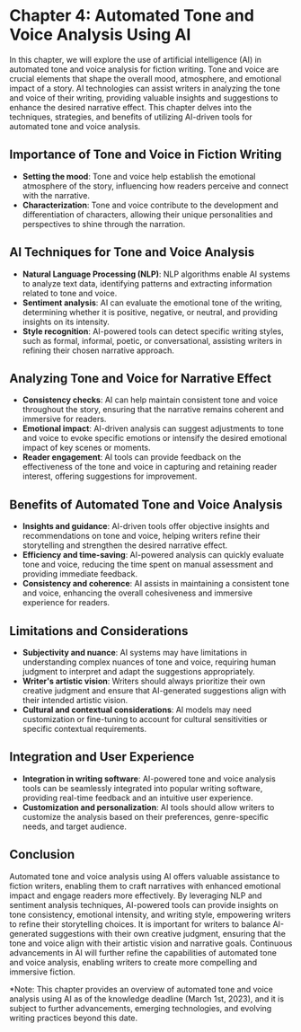 Chapter 4: Automated Tone and Voice Analysis Using AI
=====================================================

In this chapter, we will explore the use of artificial intelligence (AI) in automated tone and voice analysis for fiction writing. Tone and voice are crucial elements that shape the overall mood, atmosphere, and emotional impact of a story. AI technologies can assist writers in analyzing the tone and voice of their writing, providing valuable insights and suggestions to enhance the desired narrative effect. This chapter delves into the techniques, strategies, and benefits of utilizing AI-driven tools for automated tone and voice analysis.

Importance of Tone and Voice in Fiction Writing
-----------------------------------------------

* **Setting the mood**: Tone and voice help establish the emotional atmosphere of the story, influencing how readers perceive and connect with the narrative.
* **Characterization**: Tone and voice contribute to the development and differentiation of characters, allowing their unique personalities and perspectives to shine through the narration.

AI Techniques for Tone and Voice Analysis
-----------------------------------------

* **Natural Language Processing (NLP)**: NLP algorithms enable AI systems to analyze text data, identifying patterns and extracting information related to tone and voice.
* **Sentiment analysis**: AI can evaluate the emotional tone of the writing, determining whether it is positive, negative, or neutral, and providing insights on its intensity.
* **Style recognition**: AI-powered tools can detect specific writing styles, such as formal, informal, poetic, or conversational, assisting writers in refining their chosen narrative approach.

Analyzing Tone and Voice for Narrative Effect
---------------------------------------------

* **Consistency checks**: AI can help maintain consistent tone and voice throughout the story, ensuring that the narrative remains coherent and immersive for readers.
* **Emotional impact**: AI-driven analysis can suggest adjustments to tone and voice to evoke specific emotions or intensify the desired emotional impact of key scenes or moments.
* **Reader engagement**: AI tools can provide feedback on the effectiveness of the tone and voice in capturing and retaining reader interest, offering suggestions for improvement.

Benefits of Automated Tone and Voice Analysis
---------------------------------------------

* **Insights and guidance**: AI-driven tools offer objective insights and recommendations on tone and voice, helping writers refine their storytelling and strengthen the desired narrative effect.
* **Efficiency and time-saving**: AI-powered analysis can quickly evaluate tone and voice, reducing the time spent on manual assessment and providing immediate feedback.
* **Consistency and coherence**: AI assists in maintaining a consistent tone and voice, enhancing the overall cohesiveness and immersive experience for readers.

Limitations and Considerations
------------------------------

* **Subjectivity and nuance**: AI systems may have limitations in understanding complex nuances of tone and voice, requiring human judgment to interpret and adapt the suggestions appropriately.
* **Writer's artistic vision**: Writers should always prioritize their own creative judgment and ensure that AI-generated suggestions align with their intended artistic vision.
* **Cultural and contextual considerations**: AI models may need customization or fine-tuning to account for cultural sensitivities or specific contextual requirements.

Integration and User Experience
-------------------------------

* **Integration in writing software**: AI-powered tone and voice analysis tools can be seamlessly integrated into popular writing software, providing real-time feedback and an intuitive user experience.
* **Customization and personalization**: AI tools should allow writers to customize the analysis based on their preferences, genre-specific needs, and target audience.

Conclusion
----------

Automated tone and voice analysis using AI offers valuable assistance to fiction writers, enabling them to craft narratives with enhanced emotional impact and engage readers more effectively. By leveraging NLP and sentiment analysis techniques, AI-powered tools can provide insights on tone consistency, emotional intensity, and writing style, empowering writers to refine their storytelling choices. It is important for writers to balance AI-generated suggestions with their own creative judgment, ensuring that the tone and voice align with their artistic vision and narrative goals. Continuous advancements in AI will further refine the capabilities of automated tone and voice analysis, enabling writers to create more compelling and immersive fiction.

\*Note: This chapter provides an overview of automated tone and voice analysis using AI as of the knowledge deadline (March 1st, 2023), and it is subject to further advancements, emerging technologies, and evolving writing practices beyond this date.
